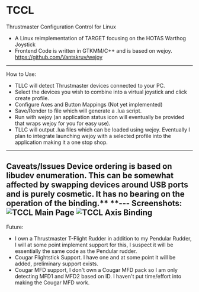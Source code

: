 # TCCL
Thrustmaster Configuration Control for Linux
- A Linux reimplementation of TARGET focusing on the HOTAS Warthog Joystick
- Frontend Code is written in GTKMM/C++ and is based on wejoy. https://github.com/Vantskruv/wejoy
---
How to Use:
- TLLC will detect Thrustmaster devices connected to your PC.
- Select the devices you wish to combine into a virtual joystick and click create profile.
- Configure Axes and Button Mappings (Not yet implemented)
- Save/Render to file which will generate a .lua script.
- Run with wejoy (an application status icon will eventually be provided that wraps wejoy for you for easy use).
- TLLC will output .lua files which can be loaded using wejoy. Eventually I plan to integrate launching wejoy with a selected profile into the application making it a one stop shop.
---
Caveats/Issues
Device ordering is based on libudev enumeration. This can be somewhat affected by swapping devices around USB ports and is purely cosmetic. It has no bearing on the operation of the binding.**
**---
Screenshots:
![TCCL Main Page](https://user-images.githubusercontent.com/732515/204790875-c5a0cb54-1264-4bbf-b3aa-ae9f81ffe217.png)
![TCCL Axis Binding](https://user-images.githubusercontent.com/732515/204790898-1c7096c5-57ab-4e00-bc7d-0caf2e6917e9.png)
---
Future:
- I own a Thrustmaster T-Flight Rudder in addition to my Pendular Rudder, I will at some point implement support for this, I suspect it will be essentially the same code as the Pendular rudder.
- Cougar Flightstick Support. I have one and at some point it will be added, preliminary support exists.
- Cougar MFD support, I don't own a Cougar MFD pack so I am only detecting MFD1 and MFD2 based on ID. I haven't put time/effort into making the Cougar MFD work.
